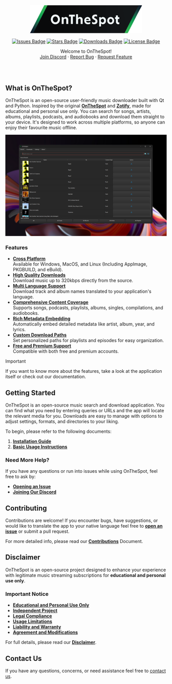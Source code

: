 <div align="center">

<div style="text-align: center;">
  <picture>
    <source media="(prefers-color-scheme: dark)" srcset="assets/01_Logo/Repository-Logo.png">
    <source media="(prefers-color-scheme: light)" srcset="assets/01_Logo/Repository-Logo.png">
    <img src="assets/01_Logo/Repository-Logo.png" alt="Logo of OnTheSpot" width="350px">
  </picture>
</div>

[![Issues Badge][issues-shield]][issues-url]
[![Stars Badge][stars-shield]][stars-url]
[![Downloads Badge][downloads-shield]][downloads-url]
[![License Badge][license-shield]][license-url]

   <p>
      Welcome to OnTheSpot!
      <br />
      <a href="https://discord.gg/GCQwRBFPk9">Join Discord</a>
      ·
      <a href="https://github.com/justin025/OnTheSpot/issues/new?assignees=&labels=bug&projects=&template=bug-report.yml">Report Bug</a>
      ·
      <a href="https://github.com/justin025/OnTheSpot/issues/new?assignees=&labels=enhancement&projects=&template=feature_request.yml">Request Feature</a>
   </p>
   <br>
</div>

<br>

## What is OnTheSpot?

OnTheSpot is an open-source user-friendly music downloader built with Qt and Python. Inspired by the original [**OnTheSpot**](https://github.com/casualsnek/onthespot) and [**Zotify**](https://github.com/zotify-dev/zotify), made for educational and personal use only. You can search for songs, artists, albums, playlists, podcasts, and audiobooks and download them straight to your device. It's designed to work across multiple platforms, so anyone can enjoy their favourite music offline.

![OTS_Overview](assets/02_Images/IMG_Overview.png)

### Features

- [**Cross Platform**](https://www.techopedia.com/definition/17056/cross-platform)<br>Available for Windows, MacOS, and Linux (Including AppImage, PKGBUILD, and eBuild).
- [**High Quality Downloads**](https://www.whathifi.com/advice/high-resolution-audio-everything-you-need-to-know)<br>Download music up to 320kbps directly from the source.
- [**Multi Language Support**](https://phrase.com/blog/posts/multilingual-customer-support/)<br>Download track and album names translated to your application's language.
- [**Comprehensive Content Coverage**](https://thisisglance.com/blog/why-spotify-is-the-outright-best-music-streaming-app)<br>Supports songs, podcasts, playlists, albums, singles, compilations, and audiobooks.
- [**Rich Metadata Embedding**](https://sonosuite.com/en/blog/what-is-music-metadata-and-why-is-important-to-digital-music/)<br>Automatically embed detailed metadata like artist, album, year, and lyrics.
- [**Custom Download Paths**](https://www.microsoft.com/en-us/microsoft-365/business-insights-ideas/resources/11-ideas-for-how-to-organize-digital-files)<br>Set personalized paths for playlists and episodes for easy organization.
- [**Free and Premium Support**](https://community.spotify.com/t5/Social-Random/What-is-the-difference-between-free-Spotify-and-Premium/td-p/5478479)<br>Compatible with both free and premium accounts.

> [!IMPORTANT]
> If you want to know more about the features, take a look at the application itself or check out our documentation.

## Getting Started

OnTheSpot is an open-source music search and download application. You can find what you need by entering queries or URLs and the app will locate the relevant media for you. Downloads are easy to manage with options to adjust settings, formats, and directories to your liking.

To begin, please refer to the following documents:

1. [**Installation Guide**](docs/installation.md)
2. [**Basic Usage Instructions**](docs/usage.md)

### Need More Help?

If you have any questions or run into issues while using OnTheSpot, feel free to ask by:

- [**Opening an Issue**](https://github.com/justin025/onthespot/issues)
- [**Joining Our Discord**](https://discord.gg/GCQwRBFPk9)

## Contributing

Contributions are welcome! If you encounter bugs, have suggestions, or would like to translate the app to your native language feel free to [**open an issue**](https://github.com/justin025/onthespot/issues) or submit a pull request.

For more detailed info, please read our [**Contributions**](docs/contributing.md) Document.

## Disclaimer

OnTheSpot is an open-source project designed to enhance your experience with legitimate music streaming subscriptions for **educational and personal use only**.

### Important Notice

- [**Educational and Personal Use Only**](docs/disclaimer.md#1-purpose-and-use)
- [**Independent Project**](docs/disclaimer.md#2-no-affiliation)
- [**Legal Compliance**](docs/disclaimer.md#3-legal-compliance)
- [**Usage Limitations**](docs/disclaimer.md#4-usage-limitations)
- [**Liability and Warranty**](docs/disclaimer.md#5-liability-and-warranty)
- [**Agreement and Modifications**](docs/disclaimer.md#6-agreement-and-modifications)

For full details, please read our [**Disclaimer**](docs/disclaimer.md).

## Contact Us

If you have any questions, concerns, or need assistance feel free to [contact us](mailto:justin026@protonmail.com).

<!-- Issues Badge -->
[issues-shield]: https://img.shields.io/github/issues/justin025/onthespot?style=flat&label=Issues&labelColor=001224&color=1DB954
[issues-url]: https://github.com/justin025/onthespot/issues
<!-- Stars Badge -->
[stars-shield]: https://img.shields.io/github/stars/justin025/onthespot?style=flat&label=Stars&labelColor=001224&color=1DB954
[stars-url]: https://github.com/justin025/onthespot/stargazers
<!-- Downloads Badge -->
[downloads-shield]: https://img.shields.io/github/downloads/justin025/onthespot/total.svg?style=flat&label=Downloads&labelColor=001224&color=1DB954
[downloads-url]: https://github.com/justin025/onthespot/releases/
<!-- License Badge -->
[license-shield]: https://img.shields.io/github/license/justin025/onthespot?style=flat&label=License&labelColor=001224&color=1DB954
[license-url]: https://github.com/justin025/onthespot/blob/main/LICENSE
